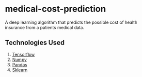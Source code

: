 # medical-cost-prediction
A deep learning algorithm that predicts the possible cost of health insurance from a patients medical data.

## Technologies Used
1. [Tensorflow](https://www.tensorflow.org/)
2. [Numpy](https://www.numpy.org/)
3. [Pandas](https://pandas.pydata.org/)
4. [Sklearn](https://scikit-learn.org/)
